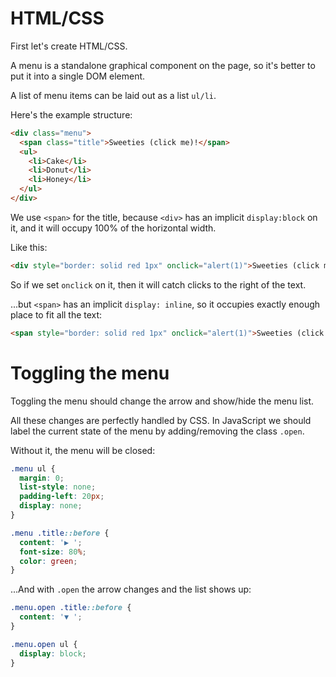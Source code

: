
# HTML/CSS
First let's create HTML/CSS.

A menu is a standalone graphical component on the page, so it's better to put it into a single DOM element.

A list of menu items can be laid out as a list `ul/li`.

Here's the example structure:

```html
<div class="menu">
  <span class="title">Sweeties (click me)!</span>
  <ul>
    <li>Cake</li>
    <li>Donut</li>
    <li>Honey</li>
  </ul>
</div>
```

We use `<span>` for the title, because `<div>` has an implicit `display:block` on it, and it will occupy 100% of the horizontal width.

Like this:

```html autorun height=50
<div style="border: solid red 1px" onclick="alert(1)">Sweeties (click me)!</div>
```

So if we set `onclick` on it, then it will catch clicks to the right of the text.

...but `<span>` has an implicit `display: inline`, so it occupies exactly enough place to fit all the text:

```html autorun height=50
<span style="border: solid red 1px" onclick="alert(1)">Sweeties (click me)!</span>
```

# Toggling the menu

Toggling the menu should change the arrow and show/hide the menu list.

All these changes are perfectly handled by CSS. In JavaScript we should label the current state of the menu by adding/removing the class `.open`.

Without it, the menu will be closed:

```css
.menu ul {
  margin: 0;
  list-style: none;
  padding-left: 20px;
  display: none;
}

.menu .title::before {
  content: '▶ ';
  font-size: 80%;
  color: green;
}
```

...And with `.open` the arrow changes and the list shows up:

```css
.menu.open .title::before {
  content: '▼ ';
}

.menu.open ul {
  display: block;
}
```
